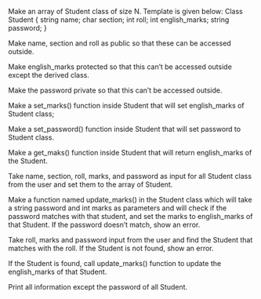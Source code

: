 Make an array of Student class of size N. Template is given below:
Class Student 
{
    string name;
    char section;
    int roll;
    int english_marks;
    string password;
}

Make name, section and roll as public so that these can be accessed outside.

Make english_marks protected so that this can’t be accessed outside except the derived class.

Make the password private so that this can’t be accessed outside.

Make a set_marks() function inside Student that will set english_marks of Student class;

Make a set_password() function inside Student that will set password to Student class.

Make a get_maks() function inside Student that will return english_marks of the Student.

Take name, section, roll, marks, and password as input for all Student class from the user and set them to the array of Student.

Make a function named update_marks() in the Student class which will take a string password and int marks as parameters and will check if the password matches with that student, and set the marks to english_marks of that Student. If the password doesn’t match, show an error.

Take roll, marks and password input from the user and find the Student that matches with the roll. If the Student is not found, show an error.

If the Student is found, call update_marks() function to update the english_marks of that Student.

Print all information except the password of all Student.
